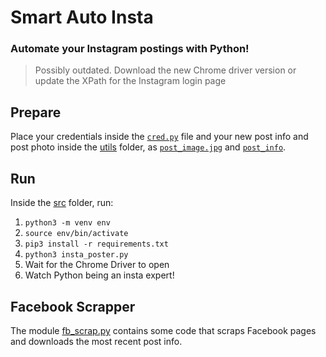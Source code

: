 # Smart Auto Insta

### Automate your Instagram postings with Python!

> Possibly outdated.
> Download the new Chrome driver version or update the XPath for the Instagram login page

## Prepare

Place your credentials inside the [`cred.py`](src/cred.py) file and your new post info and post photo inside the [utils](utils) folder, as [`post_image.jpg`](utils/post_image.jpg) and [`post_info`](utils/post_info).

## Run

Inside the [src](src) folder, run:

1. `python3 -m venv env`
2. `source env/bin/activate`
3. `pip3 install -r requirements.txt`
4. `python3 insta_poster.py`
5. Wait for the Chrome Driver to open
6. Watch Python being an insta expert!

## Facebook Scrapper

The module [fb_scrap.py](src/fb_scrap.py) contains some code that scraps Facebook pages and downloads the most recent post info.